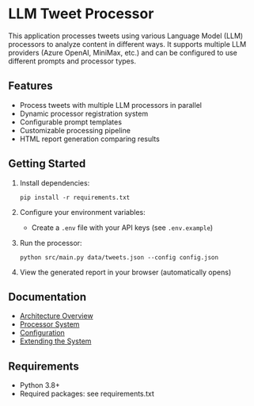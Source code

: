 # LLM Tweet Processor

This application processes tweets using various Language Model (LLM) processors to analyze content in different ways. It supports multiple LLM providers (Azure OpenAI, MiniMax, etc.) and can be configured to use different prompts and processor types.

## Features

- Process tweets with multiple LLM processors in parallel
- Dynamic processor registration system
- Configurable prompt templates
- Customizable processing pipeline
- HTML report generation comparing results

## Getting Started

1. Install dependencies:

   ```
   pip install -r requirements.txt
   ```

2. Configure your environment variables:

   - Create a `.env` file with your API keys (see `.env.example`)

3. Run the processor:

   ```
   python src/main.py data/tweets.json --config config.json
   ```

4. View the generated report in your browser (automatically opens)

## Documentation

- [Architecture Overview](architecture.md)
- [Processor System](processors.md)
- [Configuration](configuration.md)
- [Extending the System](extending.md)

## Requirements

- Python 3.8+
- Required packages: see requirements.txt
